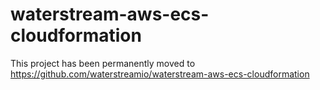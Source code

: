 # waterstream-aws-ecs-cloudformation
This project has been permanently moved to https://github.com/waterstreamio/waterstream-aws-ecs-cloudformation
